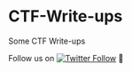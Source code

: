 # CTF-Write-ups
Some CTF Write-ups

Follow us on [![Twitter Follow](https://img.shields.io/twitter/follow/Synacktiv?style=social)]( https://twitter.com/Synacktiv) 🥷